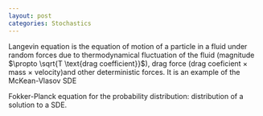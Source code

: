 ```yaml
---
layout: post
categories: Stochastics
---
```


 
Langevin equation is the equation of motion of a particle in a fluid under random forces due to thermodynamical fluctuation of the fluid (magnitude $\propto \sqrt{T \text{drag coefficient}}$), drag force (drag coeficient $\times$ mass $\times$ velocity)and other deterministic forces. It is an example of the McKean-Vlasov SDE

Fokker-Planck equation for the probability distribution: distribution of a solution to a SDE.
